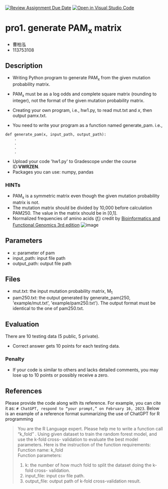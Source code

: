[![Review Assignment Due Date](https://classroom.github.com/assets/deadline-readme-button-22041afd0340ce965d47ae6ef1cefeee28c7c493a6346c4f15d667ab976d596c.svg)](https://classroom.github.com/a/UMSCCg2l)
[![Open in Visual Studio Code](https://classroom.github.com/assets/open-in-vscode-2e0aaae1b6195c2367325f4f02e2d04e9abb55f0b24a779b69b11b9e10269abc.svg)](https://classroom.github.com/online_ide?assignment_repo_id=20443769&assignment_repo_type=AssignmentRepo)
# pro1. generate PAM<sub>x</sub> matrix
* 曹柏泓
* 113753108

## Description

* Writing Python program to generate PAM<sub>x</sub> from the given mutation probability matrix.
* PAM<sub>x</sub> must be as a log odds and complete square matrix (rounding to integer), not the format of the given mutation probability matrix.
* Creating your own program, i.e., hw1.py, to read mut.txt and *x*, then output pamx.txt.

* You need to write your program as a function named generate_pam. i.e.,
```
def generate_pam(x, input_path, output_path):
    .
    .
    .
    .
```
* Upload your code 'hw1.py' to Gradescope under the course ID:**VWRZEN**.
* Packages you can use: numpy, pandas

### HINTs
* PAM<sub>x</sub> is a symmetric matrix even though the given mutation probability matrix is not.
* The mutation matrix should be divided by 10,000 before calculation PAM250. The value in the matrix should be in [0,1].
* Normalized frequencies of amino acids (<I>f<sub>i</sub></I>) credit by [Bioinformatics and Functional Genomics 3rd edition](https://www.wiley.com/en-us/Bioinformatics+and+Functional+Genomics,+3rd+Edition-p-9781118581780) 
![image](frequent.png)

## Parameters

* x: parameter of pam
* input_path: input file path
* output_path: output file path


## Files

* mut.txt: the input mutation probability matrix, M<sub>1</sub>
* pam250.txt: the output generated by generate_pam(250, 'example/mut.txt', 'example/pam250.txt'). The output format must be identical to the one of pam250.txt.


## Evaluation

There are 10 testing data (5 public, 5 private). 
* Correct answer gets 10 points for each testing data.


### Penalty

* If your code is similar to others and lacks detailed comments, you may lose up to 10 points or possibly receive a zero.

## References
Please provide the code along with its reference. For example, you can cite it as: ```# ChatGPT, respond to “your prompt,” on February 16, 2023```. Below is an example of a reference format summarizing the use of ChatGPT for R programming

>You are the R Language expert.
>Please help me to write a function call “k_fold” .
>Using given dataset to train the random forest model, and use the k-fold cross- validation to evaluate the best model parameters. Here is the instruction of the function requirements:\
>Function name: k_fold\
>Function parameters:
>1. k: the number of how much fold to split the dataset doing the k-fold cross- validation.
>2. input_file: input csv file path.
>3. output_file: output path of k-fold cross-validation result.
